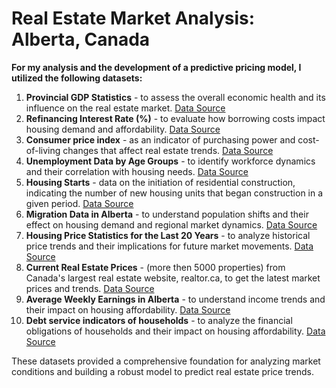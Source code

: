 # Real Estate Market Analysis: Alberta, Canada

**For my analysis and the development of a predictive pricing model, I utilized the following datasets:**

1. **Provincial GDP Statistics** - to assess the overall economic health and its influence on the real estate market. [Data Source](https://economicdashboard.alberta.ca/dashboard/gdp-at-basic-prices)
2. **Refinancing Interest Rate (%)** - to evaluate how borrowing costs impact housing demand and affordability. [Data Source](https://wowa.ca/bank-of-canada-interest-rate)
3. **Consumer price index** - as an indicator of purchasing power and cost-of-living changes that affect real estate trends. [Data Source](https://economicdashboard.alberta.ca/dashboard/consumer-price-index)
4. **Unemployment Data by Age Groups** - to identify workforce dynamics and their correlation with housing needs. [Data Source](https://economicdashboard.alberta.ca/dashboard/unemployment-rate)
5. **Housing Starts** - data on the initiation of residential construction, indicating the number of new housing units that began construction in a given period. [Data Source](https://economicdashboard.alberta.ca/dashboard/housing-starts/)
6. **Migration Data in Alberta** - to understand population shifts and their effect on housing demand and regional market dynamics. [Data Source](https://economicdashboard.alberta.ca/dashboard/net-migration/)
7. **Housing Price Statistics for the Last 20 Years** - to analyze historical price trends and their implications for future market movements. [Data Source](https://creastats.crea.ca/en-CA/)
8. **Current Real Estate Prices** - (more then 5000 properties) from Canada's largest real estate website, realtor.ca, to get the latest market prices and trends. [Data Source](https://www.realtor.ca/map#ZoomLevel=10&Center=51.028188%2C-114.086920&LatitudeMax=51.34109&LongitudeMax=-113.18604&LatitudeMin=50.71316&LongitudeMin=-114.98780&Sort=6-D&PGeoIds=g30_c3nfkdtg&GeoIds=g30_c3nfkdtg&GeoName=Calgary%2C%20AB&PropertyTypeGroupID=1&TransactionTypeId=2&PropertySearchTypeId=0&Currency=CAD&HiddenListingIds=&IncludeHiddenListings=false)
9. **Average Weekly Earnings in Alberta** - to understand income trends and their impact on housing affordability. [Data Source](https://economicdashboard.alberta.ca/dashboard/average-weekly-earnings)
10. **Debt service indicators of households** - to analyze the financial obligations of households and their impact on housing affordability. [Data Source](https://www150.statcan.gc.ca/t1/tbl1/en/tv.action?pid=1110006501&pickMembers%5B0%5D=2.1&cubeTimeFrame.startMonth=01&cubeTimeFrame.startYear=1990&cubeTimeFrame.endMonth=10&cubeTimeFrame.endYear=2024&referencePeriods=19900101%2C20241001)

These datasets provided a comprehensive foundation for analyzing market conditions and building a robust model to predict real estate price trends.
